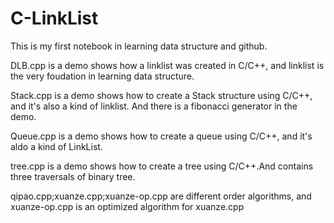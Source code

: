 # C-LinkList
This is my first notebook in learning data structure and github.

DLB.cpp is a demo shows how a linklist was created in C/C++, and linklist is the very foudation in learning data structure.

Stack.cpp is a demo shows how to create a Stack structure using C/C++, and it's also  a kind of linklist. And there is a fibonacci generator in the demo.

Queue.cpp is a demo shows how to create a queue using C/C++, and it's aldo a kind of LinkList.

tree.cpp is a demo shows how to create a tree using C/C++.And contains three traversals of binary tree.

qipao.cpp;xuanze.cpp;xuanze-op.cpp are different order algorithms, and xuanze-op.cpp is an optimized algorithm for xuanze.cpp
